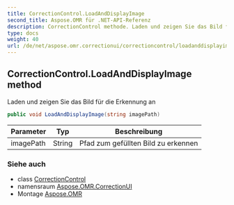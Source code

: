 ```yaml
---
title: CorrectionControl.LoadAndDisplayImage
second_title: Aspose.OMR für .NET-API-Referenz
description: CorrectionControl methode. Laden und zeigen Sie das Bild für die Erkennung an
type: docs
weight: 40
url: /de/net/aspose.omr.correctionui/correctioncontrol/loadanddisplayimage/
---
```

## CorrectionControl.LoadAndDisplayImage method

Laden und zeigen Sie das Bild für die Erkennung an

```csharp
public void LoadAndDisplayImage(string imagePath)
```

| Parameter | Typ | Beschreibung |
| --- | --- | --- |
| imagePath | String | Pfad zum gefüllten Bild zu erkennen |

### Siehe auch

* class [CorrectionControl](../)
* namensraum [Aspose.OMR.CorrectionUI](../../correctioncontrol/)
* Montage [Aspose.OMR](../../../)


